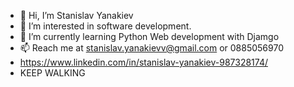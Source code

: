 - 👋 Hi, I’m Stanislav Yanakiev
- 👀 I’m interested in software development.
- 🌱 I’m currently learning Python Web development with Djamgo
- 📫 Reach me at stanislav.yanakievv@gmail.com or 0885056970
- https://www.linkedin.com/in/stanislav-yanakiev-987328174/
- KEEP WALKING
